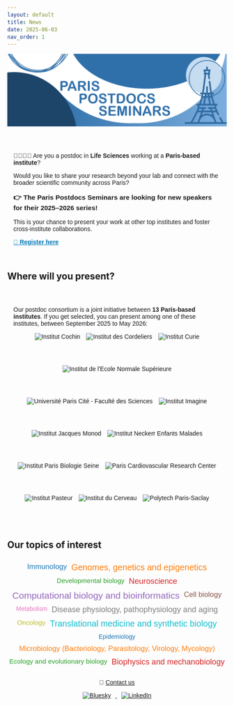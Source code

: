 ```yaml
---
layout: default
title: News
date: 2025-06-03
nav_order: 1
---
```


![Paris Postdocs Seminars Header](/assets/pps_header.png)

<section style="max-width: 800px; margin: 2em auto; padding: 1em; font-family: sans-serif; position: relative;">
  <p>🧑‍🔬👩‍💻 Are you a postdoc in <strong>Life Sciences</strong> working at a <strong>Paris-based institute</strong>?</p>
  <p>Would you like to share your research beyond your lab and connect with the broader scientific community across Paris?</p>

  <p style="font-size: 1.1em; font-weight: bold;">
    👉 The <strong>Paris Postdocs Seminars</strong> are looking for new speakers for their <strong>2025–2026 series</strong>!
  </p>

  <p>
    This is your chance to present your work at other top institutes and foster cross-institute collaborations.
  </p>

  <p>
    <a href="https://docs.google.com/forms/d/e/1FAIpQLSdnRThSSd43dxS_qsFKbGEQyKuKn4LK7zxMhDNM2US8beSSTg/viewform" target="_blank" style="font-weight: bold; color: #0077b5;">🔗 Register here</a>
  </p>
</section>

## Where will you present?
<section style="max-width: 800px; margin: 2em auto; padding: 1em; font-family: sans-serif;">
  <p>Our postdoc consortium is a joint initiative between <strong>13 Paris-based institutes</strong>. If you get selected, you can present among one of these institutes, between September 2025 to May 2026: </p>
  <div style="display: flex; flex-wrap: wrap; gap: 1em; justify-content: center;">
    <img src="{{ '/assets/cochin_logo.png' | relative_url }}" alt="Institut Cochin" style="height: 60px;">
    <img src="{{ '/assets/cordeliers_logo.png' | relative_url }}" alt="Institut des Cordeliers" style="height: 60px;">
    <img src="{{ '/assets/curie_logo.jpeg' | relative_url }}" alt=" Institut Curie" style="height: 60px;">
    <img src="{{ '/assets/ibens_logo.png' | relative_url }}" alt="Institut de l'Ecole Normale Supérieure" style="height: 60px;">
    <img src="{{ '/assets/fds-upc_logo.png' | relative_url }}" alt="Université Paris Cité - Faculté des Sciences" style="height: 60px;">
    <img src="{{ '/assets/imagine_logo.png' | relative_url }}" alt="Institut Imagine" style="height: 60px;">
    <img src="{{ '/assets/ijm_logo.png' | relative_url }}" alt="Institut Jacques Monod" style="height: 60px;">
    <img src="{{ '/assets/inem_logo.jpeg' | relative_url }}" alt="Institut Neckerr Enfants Malades" style="height: 60px;">
    <img src="{{ '/assets/ipbs_logo.png' | relative_url }}" alt="Institut Paris Biologie Seine" style="height: 60px;">
    <img src="{{ '/assets/parcc_logo.png' | relative_url }}" alt="Paris Cardiovascular Research Center" style="height: 60px;">
    <img src="{{ '/assets/pasteur_logo.png' | relative_url }}" alt="Institut Pasteur" style="height: 60px;">
    <img src="{{ '/assets/pbi_logo.jpeg' | relative_url }}" alt="Institut du Cerveau" style="height: 60px;">
    <img src="{{ '/assets/polytech_paris_saclay_logo.jpeg' | relative_url }}" alt="Polytech Paris-Saclay" style="height: 60px;">
  </div>
</section>


## Our topics of interest

<section style="max-width: 800px; margin: 2em auto; text-align: center; font-family: sans-serif;">
  <div style="display: flex; flex-wrap: wrap; gap: 10px; justify-content: center;">
    <span style="font-size: 1.2em; color: #1f77b4;">Immunology</span>
    <span style="font-size: 1.4em; color: #ff7f0e;">Genomes, genetics and epigenetics</span>
    <span style="font-size: 1.1em; color: #2ca02c;">Developmental biology</span>
    <span style="font-size: 1.3em; color: #d62728;">Neuroscience</span>
    <span style="font-size: 1.5em; color: #9467bd;">Computational biology and bioinformatics</span>
    <span style="font-size: 1.2em; color: #8c564b;">Cell biology</span>
    <span style="font-size: 1em; color: #e377c2;">Metabolism</span>
    <span style="font-size: 1.3em; color: #7f7f7f;">Disease physiology, pathophysiology and aging</span>
    <span style="font-size: 1.1em; color: #bcbd22;">Oncology</span>
    <span style="font-size: 1.4em; color: #17becf;">Translational medicine and synthetic biology</span>
    <span style="font-size: 1em; color: #1f77b4;">Epidemiology</span>
    <span style="font-size: 1.2em; color: #ff7f0e;">Microbiology (Bacteriology, Parasitology, Virology, Mycology)</span>
    <span style="font-size: 1.1em; color: #2ca02c;">Ecology and evolutionary biology</span>
    <span style="font-size: 1.3em; color: #d62728;">Biophysics and mechanobiology</span>
  </div>
</section>


<footer style="max-width: 800px; margin: 2em auto; text-align: center; font-family: sans-serif;">
  <p>📧 <a href="mailto:paris.postdocs@gmail.com">Contact us</a></p>
  <p>
    <a href="https://bsky.app/profile/parispostdocs.bsky.social" target="_blank">
      <img src="/assets/bluesky-icon.png" alt="Bluesky" style="height: 30px; margin: 0 10px;">
    </a>
    <a href="https://www.linkedin.com/company/paris-postdocs-seminars" target="_blank">
      <img src="/assets/linkedin-icon.png" alt="LinkedIn" style="height: 30px; margin: 0 10px;">
    </a>
  </p>
</footer>
